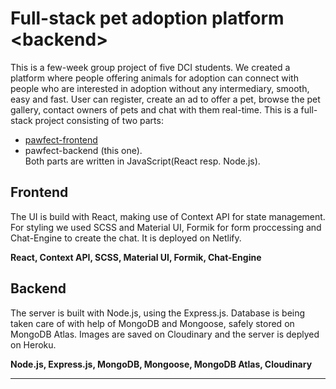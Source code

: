 # Full-stack pet adoption platform \<backend\> 


This is a few-week group project of five DCI students. We created a platform where people offering animals for adoption can connect with people who are interested in adoption without any intermediary, smooth, easy and fast. User can register, create an ad to offer a pet, browse the pet gallery, contact owners of pets and chat with them real-time.  This is a full-stack project consisting of two parts:  
- [pawfect-frontend](https://github.com/dci-pawple/pawfect-frontend)
- pawfect-backend (this one).    
Both parts are written in JavaScript(React resp. Node.js). 

## Frontend

The UI is build with React, making use of Context API for state management. For styling we used SCSS and Material UI, Formik for form proccessing and Chat-Engine to create the chat. It is deployed on Netlify.

**React, Context API, SCSS, Material UI, Formik, Chat-Engine**


## Backend

The server is built with Node.js, using the Express.js. Database is being taken care of with help of MongoDB and Mongoose, safely stored on MongoDB Atlas. Images are saved on Cloudinary and the server is deplyed on Heroku.

**Node.js, Express.js, MongoDB, Mongoose, MongoDB Atlas, Cloudinary**


-----------------------------------------------------------
